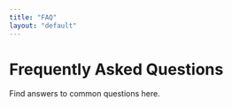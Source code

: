 ```yaml
---
title: "FAQ"
layout: "default"
---
```

# Frequently Asked Questions

Find answers to common questions here.
